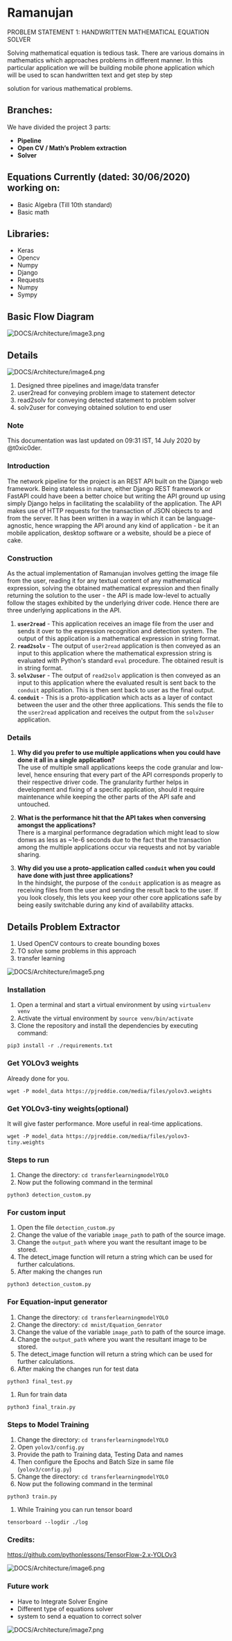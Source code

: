 # Ramanujan

PROBLEM STATEMENT 1: HANDWRITTEN MATHEMATICAL EQUATION SOLVER

Solving mathematical equation is tedious task. There are various domains in mathematics which approaches problems in different manner. In this particular application we will be building mobile phone application which will be used to scan handwritten text and get step by step

solution for various mathematical problems.

## Branches:

We have divided the project 3 parts:

- **Pipeline**
- **Open CV / Math’s Problem extraction**
- **Solver**

## Equations Currently (dated: 30/06/2020) working on:

- Basic Algebra (Till 10th standard)
- Basic math

## Libraries:

- Keras
- Opencv
- Numpy
- Django
- Requests
- Numpy
- Sympy

## Basic Flow Diagram

![DOCS/Architecture/image3.png](DOCS/Architecture/image3.png)

## Details

![DOCS/Architecture/image4.png](DOCS/Architecture/image4.png)

1. Designed three pipelines and image/data transfer
2. user2read for conveying problem image to statement detector
3. read2solv for conveying detected statement to problem solver
4. solv2user for conveying obtained solution to end user

### Note
This documentation was last updated on 09:31 IST, 14 July 2020 by @t0xic0der.

### Introduction
The network pipeline for the project is an REST API built on the Django web framework. Being stateless in nature, either Django REST framework or FastAPI could have been a better choice but writing the API ground up using simply Django helps in facilitating the scalability of the application. The API makes use of HTTP requests for the transaction of JSON objects to and from the server. It has been written in a way in which it can be language-agnostic, hence wrapping the API around any kind of application - be it an mobile application, desktop software or a website, should be a piece of cake.

### Construction
As the actual implementation of Ramanujan involves getting the image file from the user, reading it for any textual content of any mathematical expression, solving the obtained mathematical expression and then finally returning the solution to the user - the API is made low-level to actually follow the stages exhibited by the underlying driver code. Hence there are three underlying applications in the API.

1. **`user2read`** - This application receives an image file from the user and sends it over to the expression recognition and detection system. The output of this application is a mathematical expression in string format.
2. **`read2solv`** - The output of `user2read` application is then conveyed as an input to this application where the mathematical expression string is evaluated with Python's standard `eval` procedure. The obtained result is in string format.
3. **`solv2user`** - The output of `read2solv` application is then conveyed as an input to this application where the evaluated result is sent back to the `conduit` application. This is then sent back to user as the final output.
4. **`conduit`** - This is a proto-application which acts as a layer of contact between the user and the other three applications. This sends the file to the `user2read` application and receives the output from the `solv2user` application.

### Details

1. **Why did you prefer to use multiple applications when you could have done it all in a single application?**  
The use of multiple small applications keeps the code granular and low-level, hence ensuring that every part of the API corresponds properly to their respective driver code. The granularity further helps in development and fixing of a specific application, should it require maintenance while keeping the other parts of the API safe and untouched.

2. **What is the performance hit that the API takes when conversing amongst the applications?**  
There is a marginal performance degradation which might lead to slow donws as less as ~1e-6 seconds due to the fact that the transaction among the multiple applications occur via requests and not by variable sharing.

3. **Why did you use a proto-application called `conduit` when you could have done with just three applications?**  
In the hindsight, the purpose of the `conduit` application is as meagre as receiving files from the user and sending the result back to the user. If you look closely, this lets you keep your other core applications safe by being easily switchable during any kind of availability attacks.

## Details **Problem Extractor**

1. Used OpenCV contours to create bounding boxes
2. TO solve some problems in this approach
3. transfer learning

![DOCS/Architecture/image5.png](DOCS/Architecture/image5.png)

### Installation

1. Open a terminal and start a virtual environment by using `virtualenv venv`
2. Activate the virtual environment by `source venv/bin/activate`
3. Clone the repository and install the dependencies by executing command:

```
pip3 install -r ./requirements.txt
```

### Get YOLOv3 weights

Already done for you.

```
wget -P model_data https://pjreddie.com/media/files/yolov3.weights
```

### Get YOLOv3-tiny weights(optional)

It will give faster performance. More useful in real-time applications.

```
wget -P model_data https://pjreddie.com/media/files/yolov3-tiny.weights
```

### Steps to run

1. Change the directory: `cd transferlearningmodelYOLO`
2. Now put the following command in the terminal

```
python3 detection_custom.py
```

### For custom input

1. Open the file `detection_custom.py`
2. Change the value of the variable `image_path` to path of the source image.
3. Change the `output_path` where you want the resultant image to be stored.
4. The detect_image function will return a string which can be used for further calculations.
5. After making the changes run

```
python3 detection_custom.py
```
### For Equation-input generator

1. Change the directory: `cd transferlearningmodelYOLO`
2.  Change the directory: `cd mnist/Equation_Genrator`
2. Change the value of the variable `image_path` to path of the source image.
3. Change the `output_path` where you want the resultant image to be stored.
4. The detect_image function will return a string which can be used for further calculations.
5. After making the changes run for test data

```
python3 final_test.py 
```
1. Run for train data
```
python3 final_train.py
```

### Steps to Model Training

1. Change the directory: `cd transferlearningmodelYOLO`
2. Open  `yolov3/config.py` 
3. Provide the path to Training data, Testing Data and names
4. Then configure the Epochs and Batch Size in same file (`yolov3/config.py`)
5. Change the directory: `cd transferlearningmodelYOLO`
6. Now put the following command in the terminal

```
python3 train.py
```

1. While Training you can run tensor board 

```
tensorboard --logdir ./log
```

### Credits:

https://github.com/pythonlessons/TensorFlow-2.x-YOLOv3

![DOCS/Architecture/image6.png](DOCS/Architecture/image6.png)

### Future work
- Have to Integrate Solver Engine   
- Different type of equations solver 
- system to send a equation to correct solver 


![DOCS/Architecture/image7.png](DOCS/Architecture/image7.png)
